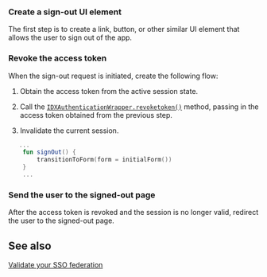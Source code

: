 ### Create a sign-out UI element

The first step is to create a link, button, or other similar UI element that allows the user to sign out of the app.

### Revoke the access token

When the sign-out request is initiated, create the following flow:

1. Obtain the access token from the active session state.

1. Call the [`IDXAuthenticationWrapper.revoketoken()`](https://github.com/okta/okta-idx-java/blob/master/api/src/main/java/com/okta/idx/sdk/api/client/IDXAuthenticationWrapper.java) method, passing in the access token obtained from the previous step.

1. Invalidate the current session.

```kotlin
   ...
    fun signOut() {
        transitionToForm(form = initialForm())
    }
    ...
```

### Send the user to the signed-out page

After the access token is revoked and the session is no longer valid, redirect the user to the signed-out page.

## See also
[Validate your SSO federation](/docs/guides/validate-federation/main/)

